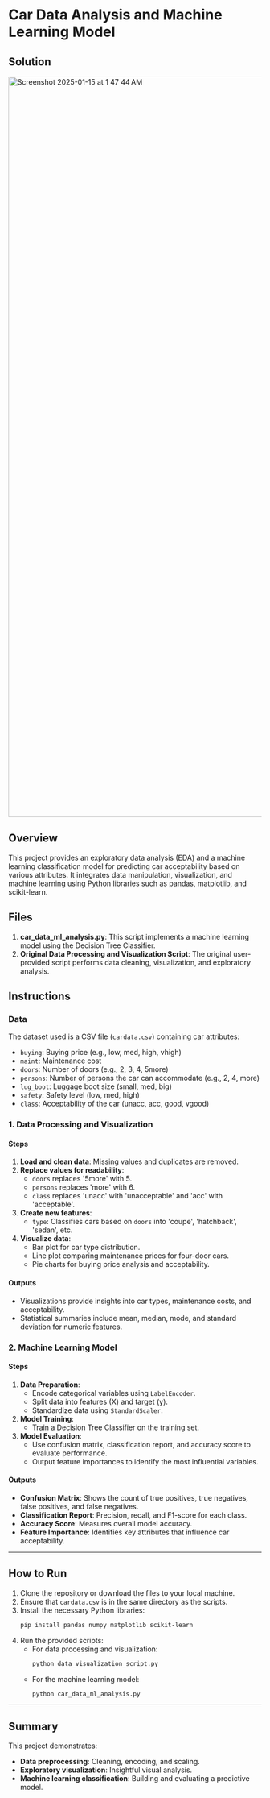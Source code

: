 # Car Data Analysis and Machine Learning Model

## Solution
<img width="1470" alt="Screenshot 2025-01-15 at 1 47 44 AM" src="https://github.com/user-attachments/assets/6fc2b842-86b9-4729-9bf7-94d96cf18b60" />



## Overview

This project provides an exploratory data analysis (EDA) and a machine learning classification model for predicting car acceptability based on various attributes. It integrates data manipulation, visualization, and machine learning using Python libraries such as pandas, matplotlib, and scikit-learn.

## Files

1. **car\_data\_ml\_analysis.py**: This script implements a machine learning model using the Decision Tree Classifier.
2. **Original Data Processing and Visualization Script**: The original user-provided script performs data cleaning, visualization, and exploratory analysis.

## Instructions

### Data

The dataset used is a CSV file (`cardata.csv`) containing car attributes:

- `buying`: Buying price (e.g., low, med, high, vhigh)
- `maint`: Maintenance cost
- `doors`: Number of doors (e.g., 2, 3, 4, 5more)
- `persons`: Number of persons the car can accommodate (e.g., 2, 4, more)
- `lug_boot`: Luggage boot size (small, med, big)
- `safety`: Safety level (low, med, high)
- `class`: Acceptability of the car (unacc, acc, good, vgood)

### 1. Data Processing and Visualization

#### Steps

1. **Load and clean data**: Missing values and duplicates are removed.
2. **Replace values for readability**:
   - `doors` replaces '5more' with 5.
   - `persons` replaces 'more' with 6.
   - `class` replaces 'unacc' with 'unacceptable' and 'acc' with 'acceptable'.
3. **Create new features**:
   - `type`: Classifies cars based on `doors` into 'coupe', 'hatchback', 'sedan', etc.
4. **Visualize data**:
   - Bar plot for car type distribution.
   - Line plot comparing maintenance prices for four-door cars.
   - Pie charts for buying price analysis and acceptability.

#### Outputs

- Visualizations provide insights into car types, maintenance costs, and acceptability.
- Statistical summaries include mean, median, mode, and standard deviation for numeric features.

### 2. Machine Learning Model

#### Steps

1. **Data Preparation**:
   - Encode categorical variables using `LabelEncoder`.
   - Split data into features (X) and target (y).
   - Standardize data using `StandardScaler`.
2. **Model Training**:
   - Train a Decision Tree Classifier on the training set.
3. **Model Evaluation**:
   - Use confusion matrix, classification report, and accuracy score to evaluate performance.
   - Output feature importances to identify the most influential variables.

#### Outputs

- **Confusion Matrix**: Shows the count of true positives, true negatives, false positives, and false negatives.
- **Classification Report**: Precision, recall, and F1-score for each class.
- **Accuracy Score**: Measures overall model accuracy.
- **Feature Importance**: Identifies key attributes that influence car acceptability.

---

## How to Run

1. Clone the repository or download the files to your local machine.
2. Ensure that `cardata.csv` is in the same directory as the scripts.
3. Install the necessary Python libraries:
   ```sh
   pip install pandas numpy matplotlib scikit-learn
   ```
4. Run the provided scripts:
   - For data processing and visualization:
     ```sh
     python data_visualization_script.py
     ```
   - For the machine learning model:
     ```sh
     python car_data_ml_analysis.py
     ```

---

## Summary

This project demonstrates:

- **Data preprocessing**: Cleaning, encoding, and scaling.
- **Exploratory visualization**: Insightful visual analysis.
- **Machine learning classification**: Building and evaluating a predictive model.

